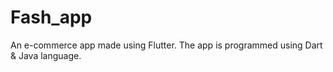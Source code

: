 # Fash_app

An e-commerce app made using Flutter. The app is programmed using Dart & Java language. 



